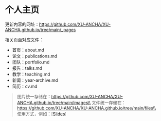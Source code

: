 # 个人主页

更新内容的网址：https://github.com/XU-ANCHA/XU-ANCHA.github.io/tree/main/_pages

相关页面对应文件：
- 首页：about.md
- 论文：publications.md
- 团队：portfolio.md
- 报告：talks.md
- 教学：teaching.md
- 新闻：year-archive.md
- 简历：cv.md

> 图片统一存储在：https://github.com/XU-ANCHA/XU-ANCHA.github.io/tree/main/images\\
> 文件统一存储在：https://github.com/XU-ANCHA/XU-ANCHA.github.io/tree/main/files\\
> 使用方式，例如：[<a href="/files/slides/rIG_applications.pdf">Slides</a>]  
